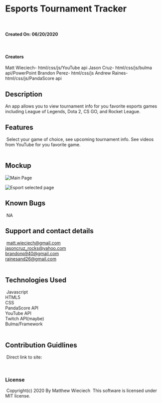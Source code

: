 # Esports Tournament Tracker
​
#### Created On: 06/20/2020
​
#### Creators
Matt Wieciech- html/css/js/YouTube api
Jason Cruz- html/css/js/bulma api/PowerPoint
Brandon Perez- html/css/js
Andrew Raines- html/css/js/PandaScore api
​
## Description
An app allows you to view tournament info for you favorite esports games including League of Legends, Dota 2, CS GO, and Rocket League.
​
## Features
​
Select your game of choice, see upcoming tournament info. See videos from YouTube for you favorite game.  
​
## Mockup
![Main Page](https://github.com/wheaties5588/esports-tournament-tracker/blob/RainesBranch/images/Main%20page%20Wireframe.png)

![Esport selected page](https://github.com/wheaties5588/esports-tournament-tracker/blob/RainesBranch/images/selectedEsport%20Wireframe.png)

## Known Bugs
​
NA
​
## Support and contact details
​
matt.wieciech@gmail.com  
jasoncruz_rocks@yahoo.com  
brandonp940@gmail.com  
rainesand26@gmail.com  
​
## Technologies Used
​
Javascript  
HTML5  
CSS  
PandaScore API  
YouTube API  
Twitch API(maybe)  
Bulma/Framework  
​
## Contribution Guidlines 
​
Direct link to site:

​
### License
​
Copyright(c) 2020 By Matthew Wieciech
​
This software is licensed under MIT license.
